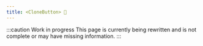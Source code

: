 ```yaml
---
title: <CloneButton> 🚧
---
```


:::caution Work in progress
This page is currently being rewritten and is not complete or may have missing information.
:::